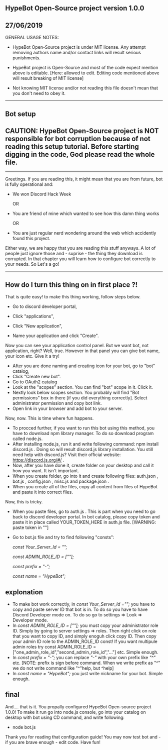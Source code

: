 HypeBot Open-Source project version 1.0.0
-----------------------------------------
27/06/2019
-----------------------------------------

GENERAL USAGE NOTES:
- HypeBot Open-Source project is under MIT license. Any attempt removing authors name and/or contact links will result serious punishments.

- HypeBot project is Open-Source and most of the code expect mention above is editable. [Here: allowed to edit. Editing code mentioned above will result breaking of MIT license]

- Not knowing MIT license and/or not reading this file doesn't mean that you don't need to obey it.
---------------------------------------------------------------------------------------------------------------------------------------------------------------------------------------------------------------------------------------------------------------------------------------------------------------------------------------------------------------------------------------------------------
Bot setup
---------------------------------------------
CAUTION: HypeBot Open-Source project is NOT responsible for bot corruption because of not reading this setup tutorial. Before starting digging in the code, God please read the whole file. 
-----------
---------------------------
Greetings. If you are reading this, it might mean that you are from future, bot is fully operational and:
- We won Discord Hack Week
  
  OR

- You are friend of mine which wanted to see how this damn thing works

  OR


- You are just regular nerd wondering around the web which accidently found this project.

Either way, we are happy that you are reading this stuff anyways. A lot of people just ignore those and - suprise - the thing they download is corrupted. In that chapter you will learn how to configure bot correctly to your needs. So Let's a go!

--------------
How do I turn this thing on in first place ?!
-----

That is quite easy! to make this thing working, follow steps below.


- Go to discord developer portal,

- Click "applications",

- Click "New application",

- Name your application and click "Create".

Now you can see your application control panel. But we want bot, not application, right? Well, true. However in that panel you can give bot name, your icon etc. Give it a try!

- After you are done naming and creating icon for your bot, go to "bot" catalog,
- Click "Create new bot".
- Go to OAuth2 catalog
- Look at the "scopes" section. You can find "bot" scope in it. Click it.
- Nextly look below scopes section. You probably will find "Bot permissions" box in there [if you did everything correctly]. Select administrator permission and copy bot link.
- Open link in your browser and add bot to your server.

Now, now. This is time where fun happens.

- To procced further, if you want to run this bot using this method, you have to download npm library manager. To do so download program called node.js.
- After installing node.js, run it and write following command: npm install discord.js . Doing so will result discord.js library installation. You still need help with discord.js? Visit their official website: https://discord.js.org/#/ .
- Now, after you have done it, create folder on your desktop and call it how you want. It isn't important.
- When you create folder, go into it and create following files: auth.json , bot.js , config.json , misc.js and package.json .
- When you create all of the files, copy all content from files of HypeBot and paste it into correct files.

Now, this is tricky.

- When you paste files, go to auth.js . This is part when you need to go back to discord developer portal. In bot catalog, please copy token and paste it in place called YOUR_TOKEN_HERE in auth.js file. [WARNING: paste token in ""]
- Go to bot.js file and try to find following "consts":

  _const Your_Server_Id = "";_
  
  _const ADMIN_ROLE_ID = [""];_
  
  _const prefix = "-";_
  
  _const name = "HypeBot";_

explonation
---------

- To make bot work correctly, in _const Your_Server_Id ="";_ you have to copy and paste server ID that bot is in. To do so you have to have Discord Developer mode on. To do so go to settings => Look => Developer mode.
- In _const ADMIN_ROLE_ID = [""];_ you must copy your administrator role ID. Simply by going to server settings => roles. Then right click on role that you want to copy ID, and simply enoguh click copy ID. Then copy your admin ID role to the ADMIN_ROLE_ID const! If you want multipule admin roles try const ADMIN_ROLE_ID = ["one_admin_role_id","second_admin_role_id","..."] etc. Simple enough.
- In _const prefix = "-";_ you can replace _"-"_ with your own prefix like _"^"_ etc. [NOTE: prefix is sign before command. When we write prefix as "^" we do not write command like "^"help, but ^help]
- In _const name = "HypeBot";_ you just write nickname for your bot. Simple enough.

final
----

And.... that is it. You propally configured HypeBot Open-source project 1.0.0! To make it run go into node.js console, go into your catalog on desktop with bot using CD command, and write following:
- node bot.js 

Thank you for reading that configuration guide! You may now test bot and - if you are brave enough - edit code. Have fun!


